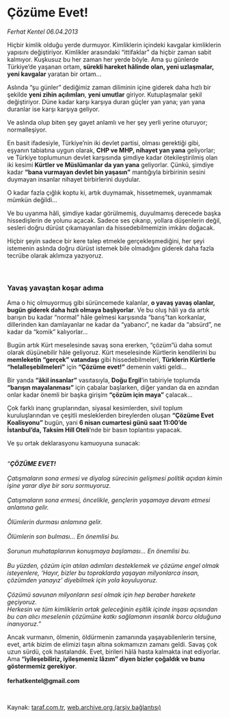 # Çözüme Evet!

*Ferhat Kentel 06.04.2013*

<div class="yazi"><p>Hiçbir kimlik olduğu yerde durmuyor. Kimliklerin içindeki kavgalar kimliklerin yapısını değiştiriyor. Kimlikler arasındaki “ittifaklar” da hiçbir zaman sabit kalmıyor. Kuşkusuz bu her zaman her yerde böyle. Ama şu günlerde Türkiye’de yaşanan ortam, <b>sürekli hareket hâlinde olan, yeni uzlaşmalar, yeni kavgalar</b> yaratan bir ortam...</p>
<p>Aslında “şu günler” dediğimiz zaman diliminin içine giderek daha hızlı bir şekilde <b>yeni zihin açılımları</b>, <b>yeni umutlar</b> giriyor. Kutuplaşmalar şekil değiştiriyor. Düne kadar karşı karşıya duran güçler yan yana; yan yana duranlar ise karşı karşıya geliyor.</p>
<p>Ve aslında olup biten şey gayet anlamlı ve her şey yerli yerine oturuyor; normalleşiyor.</p>
<p>En basit ifadesiyle, Türkiye’nin iki devlet partisi, olması gerektiği gibi, eşyanın tabiatına uygun olarak, <b>CHP ve MHP, nihayet yan yana</b> geliyorlar; ve Türkiye toplumunun devlet karşısında şimdiye kadar ötekileştirilmiş olan iki kesimi <b>Kürtler ve Müslümanlar da yan yana</b> geliyorlar. Çünkü, şimdiye kadar <b>“bana vurmayan devlet bin yaşasın”</b> mantığıyla birbirinin sesini duymayan insanlar nihayet birbirlerini duydular. </p>
<p>O kadar fazla çığlık koptu ki, artık duymamak, hissetmemek, uyanmamak mümkün değildi...</p>
<p>Ve bu uyanma hâli, şimdiye kadar görülmemiş, duyulmamış derecede başka hissedişlerin de yolunu açacak. Sadece ses çıkarıp, yollara düşenlerin değil, sesleri doğru dürüst çıkamayanları da hissedebilmemizin imkânı doğacak. </p>
<p>Hiçbir şeyin sadece bir kere talep etmekle gerçekleşmediğini, her şeyi istemenin aslında doğru dürüst istemek bile olmadığını giderek daha fazla tecrübe olarak aklımıza yazıyoruz.<br/><br/><br/></p>
<h3>Yavaş yavaştan koşar adıma</h3>
<p>Ama o hiç olmuyormuş gibi sürüncemede kalanlar, <b>o yavaş yavaş olanlar, bugün giderek daha hızlı olmaya başlıyorlar</b>. Ve bu oluş hâli ya da artık barışın bu kadar “normal” hâle gelmesi karşısında “barış”tan korkanlar, dillerinden kan damlayanlar ne kadar da “yabancı”, ne kadar da “absürd”, ne kadar da “komik” kalıyorlar...</p>
<p>Bugün artık Kürt meselesinde savaş sona ererken, “çözüm”ü daha somut olarak düşünebilir hâle geliyoruz. Kürt meselesinde Kürtlerin kendilerini bu <b>memleketin “gerçek” vatandaşı</b> gibi hissedebilmeleri, <b>Türklerin Kürtlerle “helalleşebilmeleri”</b> için <b>“Çözüme evet!”</b> demenin vakti geldi...</p>
<p>Bir yanda <b>“âkil insanlar”</b> vasıtasıyla, <b>Doğu Ergil</b>’in tabiriyle toplumda <b>“barışın mayalanması”</b> için çabalar başlarken, diğer yandan da en azından onlar kadar önemli bir başka girişim <b>“çözüm için maya”</b> çalacak...</p>
<p>Çok farklı inanç gruplarından, siyasal kesimlerden, sivil toplum kuruluşlarından ve çeşitli mesleklerden bireylerden oluşan <b>“Çözüme Evet Koalisyonu”</b> bugün, yani <b>6 nisan cumartesi günü saat 11:00’de İstanbul’da, Taksim Hill Oteli</b>’nde bir basın toplantısı yapacak.</p>
<p>Ve şu ortak deklarasyonu kamuoyuna sunacak:</p>
<p><i><br/>“<b>ÇÖZÜME EVET!<br/><br/></b></i><i>Çatışmaların sona ermesi ve diyalog sürecinin gelişmesi politik açıdan kimin işine yarar diye bir soru sormuyoruz.<br/><br/></i><i>Çatışmaların sona ermesi, öncelikle, gençlerin yaşamaya devam etmesi anlamına gelir.<br/><br/></i><i>Ölümlerin durması anlamına gelir.<br/><br/></i><i>Ölümlerin son bulması... En önemlisi bu.<br/><br/></i><i>Sorunun muhataplarının konuşmaya başlaması... En önemlisi bu.<br/><br/></i><i>Bu yüzden, çözüm için atılan adımları desteklemek ve çözüme engel olmak isteyenlere, ‘Hayır, bizler bu topraklarda yaşayan milyonlarca insan, çözümden yanayız’ diyebilmek için yola koyuluyoruz.<br/><br/></i><i>Çözümü savunan milyonların sesi olmak için hep beraber harekete geçiyoruz.</i><i><br/>Herkesin ve tüm kimliklerin ortak geleceğinin eşitlik içinde inşası açısından bu can alıcı meselenin çözümüne katkı sağlamanın insanlık borcu olduğuna inanıyoruz.”</i></p>
<p>Ancak vurmanın, ölmenin, öldürmenin zamanında yaşayabilenlerin tersine, evet, artık bizim de elimizi taşın altına sokmamızın zamanı geldi. Savaş çok uzun sürdü, çok hastalandık. Evet, birileri hâlâ hasta kalmakta inat ediyorlar. Ama <b>“iyileşebiliriz, iyileşmemiz lâzım” diyen bizler çoğaldık ve bunu göstermemiz gerekiyor</b>.<br/><br/><b>ferhatkentel@gmail.com</b></p>
<p> </p>
</div>

Kaynak: [taraf.com.tr](http://www.taraf.com.tr/ferhat-kentel/makale-cozume-evet.htm), [web.archive.org (arşiv bağlantısı)](http://web.archive.org/web/20130813182755/http://www.taraf.com.tr/ferhat-kentel/makale-cozume-evet.htm)
